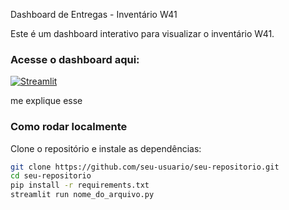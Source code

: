  Dashboard de Entregas - Inventário W41

Este é um dashboard interativo para visualizar o inventário W41.

### Acesse o dashboard aqui:
[![Streamlit](https://static.streamlit.io/badges/streamlit_badge_black_white.svg)]([https://seu-link-no-streamlit](https://inventariow41-hozck78pxrqqhrdq4d7fvg.streamlit.app/))

me explique esse 

### Como rodar localmente
Clone o repositório e instale as dependências:

```bash
git clone https://github.com/seu-usuario/seu-repositorio.git
cd seu-repositorio
pip install -r requirements.txt
streamlit run nome_do_arquivo.py

